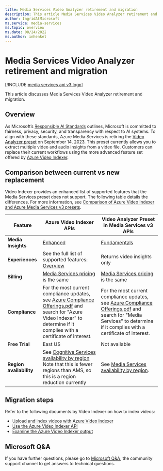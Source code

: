 ```yaml
---
title: Media Services Video Analyzer retirement and migration
description: This article Media Services Video Analyzer retirement and migration.
author: IngridAtMicrosoft
ms.service: media-services
ms.topic: overview
ms.date: 08/24/2022
ms.author: inhenkel
---
```


# Media Services Video Analyzer retirement and migration

[!INCLUDE [media services api v3 logo](./includes/v3-hr.md)]

This article discusses Media Services Video Analyzer retirement and migration.

## Overview

As Microsoft’s [Responsible AI Standards](https://blogs.microsoft.com/on-the-issues/2022/06/21/microsofts-framework-for-building-ai-systems-responsibly/) outlines, Microsoft is committed to fairness, privacy, security, and
transparency with respect to AI systems. To align with these standards, Azure Media Services is retiring the [Video Analyzer preset](analyze-video-audio-files-concept.md) on September 14, 2023. This preset currently allows you to extract multiple video and audio insights from a video file. Customers can replace their current workflows using the more advanced feature set offered by [Azure Video Indexer](/azure/azure-video-indexer/concepts-overview).

## Comparison between current vs new replacement

Video Indexer provides an enhanced list of supported features that the Media Services preset does not support. The following table details the differences. For more information, see [Comparison of Azure Video Indexer and Azure Media Services v3 presets](/azure/azure-video-indexer/compare-video-indexer-with-media-services-presets).

| **Feature** | **Azure Video Indexer APIs** | **Video Analyzer Preset in Media Services v3 APIs** |
|-------------|------------------------------|-----------------------------------------------------|
| **Media Insights** | [Enhanced](/azure/azure-video-indexer/video-indexer-output-json-v2) | [Fundamentals](/azure/media-services/latest/analyze-video-audio-files-concept) |
| **Experiences**    | See the full list of supported features: [Overview](/azure/azure-video-indexer/video-indexer-overview) | Returns video insights only |
| **Billing** | [Media Services pricing](https://azure.microsoft.com/pricing/details/media-services/#analytics) is the same  | [Media Services pricing](https://azure.microsoft.com/pricing/details/media-services/#analytics) is the same |
| **Compliance**          | For the most current compliance updates, see [Azure Compliance Offerings.pdf](https://gallery.technet.microsoft.com/Overview-of-Azure-c1be3942/file/178110/23/Microsoft%20Azure%20Compliance%20Offerings.pdf) and search for "Azure Video Indexer" to determine if it complies with a certificate of interest. | For the most current compliance updates, see [Azure Compliance Offerings.pdf](https://gallery.technet.microsoft.com/Overview-of-Azure-c1be3942/file/178110/23/Microsoft%20Azure%20Compliance%20Offerings.pdf) and search for "Media Services" to determine if it complies with a certificate of interest. |
| **Free Trial** | East US | Not available |
| **Region availability** | See [Cognitive Services availability by region](https://azure.microsoft.com/global-infrastructure/services/?products=cognitive-services) Note that this is fewer regions than AMS, so this is a region reduction currently | See [Media Services availability by region](https://azure.microsoft.com/global-infrastructure/services/?products=media-services). |

## Migration steps

Refer to the following documents by Video Indexer on how to index videos:

- [Upload and index videos with Azure Video Indexer](/azure/azure-video-indexer/upload-index-videos?tabs=With-classic-account)
- [Use the Azure Video Indexer API](/azure/azure-video-indexer/video-indexer-use-apis)
- [Examine the Azure Video Indexer output](/azure/azure-video-indexer/video-indexer-output-json-v2)

## Microsoft Q&A

If you have further questions, please go to [Microsoft Q&A](https://aka.ms/azureqa), the community support channel to get
answers to technical questions.
